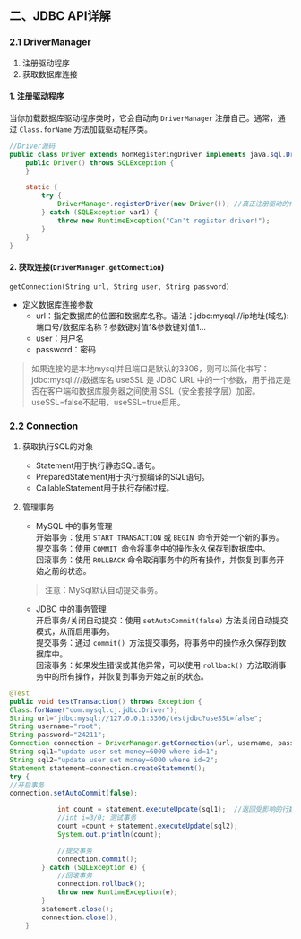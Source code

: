 ## 二、JDBC API详解

### 2.1 DriverManager
1. 注册驱动程序
2. 获取数据库连接
#### 1. 注册驱动程序
当你加载数据库驱动程序类时，它会自动向 `DriverManager` 注册自己。通常，通过 `Class.forName` 方法加载驱动程序类。
```java
//Driver源码
public class Driver extends NonRegisteringDriver implements java.sql.Driver {
    public Driver() throws SQLException {
    }

    static {
        try {
            DriverManager.registerDriver(new Driver()); //真正注册驱动的代码，在类加载时自动执行。
        } catch (SQLException var1) {
            throw new RuntimeException("Can't register driver!");
        }
    }
}
```
#### 2. 获取连接(`DriverManager.getConnection`)
`getConnection(String url, String user, String password)`
* 定义数据库连接参数
    * url：指定数据库的位置和数据库名称。语法：jdbc:mysql://ip地址(域名):端口号/数据库名称？参数键对值1&参数键对值1...
    * user：用户名
    * password：密码

>如果连接的是本地mysql并且端口是默认的3306，则可以简化书写：jdbc:mysql:///数据库名
> useSSL 是 JDBC URL 中的一个参数，用于指定是否在客户端和数据库服务器之间使用 SSL（安全套接字层）加密。useSSL=false不起用，useSSL=true启用。

### 2.2  Connection
1. 获取执行SQL的对象
    * Statement用于执行静态SQL语句。
    * PreparedStatement用于执行预编译的SQL语句。
    * CallableStatement用于执行存储过程。
2. 管理事务
    * MySQL 中的事务管理    
      开始事务：使用 `START TRANSACTION` 或 `BEGIN `命令开始一个新的事务。    
      提交事务：使用 `COMMIT `命令将事务中的操作永久保存到数据库中。    
      回滚事务：使用 `ROLLBACK` 命令取消事务中的所有操作，并恢复到事务开始之前的状态。
   >注意：MySql默认自动提交事务。

    * JDBC 中的事务管理    
      开启事务/关闭自动提交：使用 `setAutoCommit(false)` 方法关闭自动提交模式，从而启用事务。   
      提交事务：通过 `commit() `方法提交事务，将事务中的操作永久保存到数据库中。    
      回滚事务：如果发生错误或其他异常，可以使用 `rollback() `方法取消事务中的所有操作，并恢复到事务开始之前的状态。
```java
@Test
public void testTransaction() throws Exception {
Class.forName("com.mysql.cj.jdbc.Driver");
String url="jdbc:mysql://127.0.0.1:3306/testjdbc?useSSL=false";
String username="root";
String password="24211";
Connection connection = DriverManager.getConnection(url, username, password);
String sql1="update user set money=6000 where id=1";
String sql2="update user set money=6000 where id=2";
Statement statement=connection.createStatement();
try {
//开启事务
connection.setAutoCommit(false);

            int count = statement.executeUpdate(sql1);  //返回受影响的行数。
            //int i=3/0; 测试事务
            count =count + statement.executeUpdate(sql2);
            System.out.println(count);

            //提交事务
            connection.commit();
        } catch (SQLException e) {
            //回滚事务
            connection.rollback();
            throw new RuntimeException(e);
        }
        statement.close();
        connection.close();
    }
```

